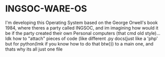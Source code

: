 # INGSOC-WARE-OS
I'm developing this Operating System based on the George Orwell's book 1984, where theres a party called INGSOC, and im imagining how would it be if the party created their own Personal computers (that cmd old style)... Idk how to "attach" pieces of code (like different .py  docs(just like a 'php' but for python(lmk if you know how to do that btw))) to a main one, and thats why its all just one file
